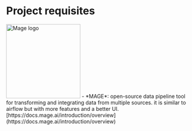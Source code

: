 # Project requisites
<img src="https://mintlify.s3-us-west-1.amazonaws.com/mage/logo/light.svg" alt="Mage logo" title="Title" style="width:200px; height:200px;">
- *MAGE*: open-source data pipeline tool for transforming and integrating data from multiple sources. it is similar to airflow but with more features and a better UI. [https://docs.mage.ai/introduction/overview](https://docs.mage.ai/introduction/overview)

